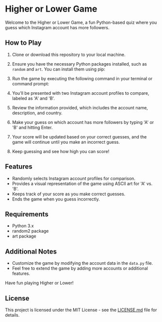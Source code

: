 # Higher or Lower Game

Welcome to the Higher or Lower Game, a fun Python-based quiz where you guess which Instagram account has more followers.

## How to Play

1. Clone or download this repository to your local machine.

2. Ensure you have the necessary Python packages installed, such as `random` and `art`. You can install them using pip:

3. Run the game by executing the following command in your terminal or command prompt:

4. You'll be presented with two Instagram account profiles to compare, labeled as 'A' and 'B'.

5. Review the information provided, which includes the account name, description, and country.

6. Make your guess on which account has more followers by typing 'A' or 'B' and hitting Enter.

7. Your score will be updated based on your correct guesses, and the game will continue until you make an incorrect guess.

8. Keep guessing and see how high you can score!

## Features

- Randomly selects Instagram account profiles for comparison.
- Provides a visual representation of the game using ASCII art for 'A' vs. 'B'.
- Keeps track of your score as you make correct guesses.
- Ends the game when you guess incorrectly.

## Requirements

- Python 3.x
- random2 package
- art package

## Additional Notes

- Customize the game by modifying the account data in the `data.py` file.
- Feel free to extend the game by adding more accounts or additional features.

Have fun playing Higher or Lower!

## License

This project is licensed under the MIT License - see the [LICENSE.md](LICENSE.md) file for details.

